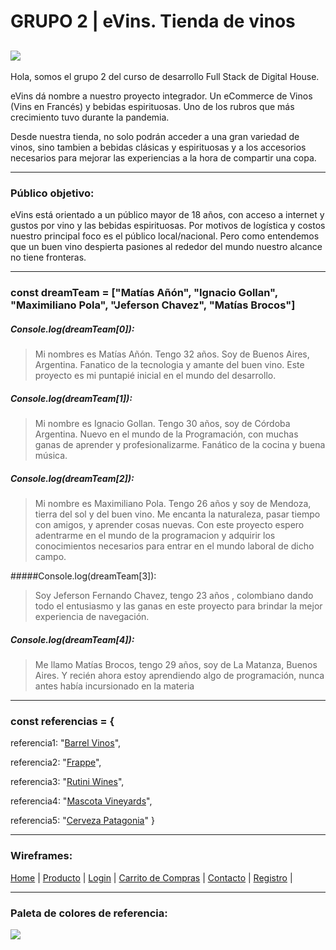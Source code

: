 # GRUPO 2 | eVins. Tienda de vinos

![](https://github.com/NachoGollan/Grupo_2_eVins/blob/main/LogoeVins.png)
--------
Hola, somos el grupo 2 del curso de desarrollo Full Stack de Digital House.

eVins dá nombre a nuestro proyecto integrador. Un eCommerce de Vinos (Vins en Francés) y bebidas espirituosas. Uno de los rubros que más crecimiento tuvo durante la pandemia.

Desde nuestra tienda, no solo podrán acceder a una gran variedad de vinos, sino tambien a bebidas clásicas y espirituosas y a los accesorios necesarios para mejorar las experiencias a la hora de compartir una copa.
________
### Público objetivo:
eVins está orientado a un público mayor de 18 años, con acceso a internet y gustos por vino y las bebidas espirituosas. Por motivos de logística y costos nuestro principal foco es el público local/nacional. Pero como entendemos que un buen vino despierta pasiones al rededor del mundo nuestro alcance no tiene fronteras.

--------
### const dreamTeam = ["Matías Añón", "Ignacio Gollan", "Maximiliano Pola", "Jeferson Chavez", "Matías Brocos"]

##### Console.log(dreamTeam[0]):
> Mi nombres es Matías Añón. Tengo 32 años. Soy de Buenos Aires, Argentina. Fanatico de la tecnologia y amante del buen vino. 
Este proyecto es mi puntapié inicial en el mundo del desarrollo.

##### Console.log(dreamTeam[1]):
> Mi nombre es Ignacio Gollan. Tengo 30 años, soy de Córdoba  Argentina. Nuevo en el mundo de la Programación, con muchas ganas de aprender y profesionalizarme. Fanático de la cocina y buena música.

##### Console.log(dreamTeam[2]):
> Mi nombre es Maximiliano Pola. Tengo 26 años y soy de Mendoza, tierra del sol y del buen vino. Me encanta la naturaleza, pasar tiempo con amigos, y aprender cosas nuevas. Con este proyecto espero adentrarme en el mundo de la programacion y adquirir los conocimientos necesarios para entrar en el mundo laboral de dicho campo.

#####Console.log(dreamTeam[3]):
> Soy Jeferson Fernando Chavez, tengo 23 años , colombiano dando todo el entusiasmo y las ganas en este proyecto para brindar la mejor experiencia de navegación.

##### Console.log(dreamTeam[4]):
> Me llamo Matías Brocos, tengo 29 años, soy de La Matanza, Buenos Aires. Y recién ahora estoy aprendiendo algo de programación, nunca antes había incursionado en la materia

--------
### const referencias = {

  referencia1: "[Barrel Vinos](https://barrelvinos.com.ar)",
    
  referencia2:  "[Frappe](https://frappe.com.ar)",
    
  referencia3:  "[Rutini Wines](https://www.rutiniwines.com/)",
    
  referencia4:  "[Mascota Vineyards](http://www.mascotavineyards.com/es/home/)",
    
  referencia5:  "[Cerveza Patagonia](https://www.cervezapatagonia.com.ar/)"
 }
 _______
 ### Wireframes:
[Home](https://github.com/NachoGollan/Grupo_2_eVins/blob/main/wireframes/home.png?raw=true) | 
[Producto](https://github.com/NachoGollan/Grupo_2_eVins/blob/main/wireframes/producto.png?raw=true) |
[Login](https://github.com/NachoGollan/Grupo_2_eVins/blob/main/wireframes/login.png?raw=true) |
[Carrito de Compras](https://github.com/NachoGollan/Grupo_2_eVins/blob/main/wireframes/carrito.png?raw=true) |
[Contacto](https://github.com/NachoGollan/Grupo_2_eVins/blob/main/wireframes/Contactanos.png?raw=true) |
[Registro](https://github.com/NachoGollan/Grupo_2_eVins/blob/main/wireframes/registro.jpg?raw=true) |
 _______________
 ### Paleta de colores de referencia:
 ![](https://github.com/NachoGollan/Grupo_2_eVins/blob/main/Paleta_Colores.png)
